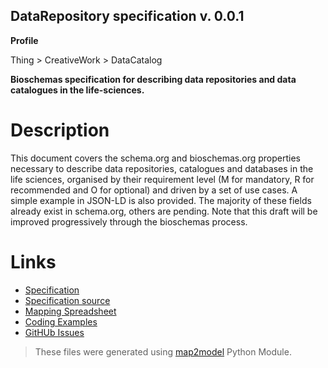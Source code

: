 ## DataRepository specification v. 0.0.1 

**Profile** 

Thing > CreativeWork > DataCatalog

**Bioschemas specification for describing data repositories and data catalogues in the life-sciences.** 

# Description 
This document covers the schema.org and bioschemas.org properties necessary to describe data repositories, catalogues and databases in the life sciences, organised by their requirement level (M for mandatory, R for recommended and O for optional) and driven by a set of use cases. A simple example in JSON-LD is also provided. The majority of these fields already exist in schema.org, others are pending. 
Note that this draft will be improved progressively through the bioschemas process.
 
# Links 
- [Specification](http://bioschemas.org/bsc_specs/DataRepository/specification/)
- [Specification source](specification.html)
- [Mapping Spreadsheet](https://docs.google.com/spreadsheets/d/1H12h5VpVNJFzNs2RQJWjXkauCEn3qEsVFzKRoiHHffY/edit?usp=drivesdk)
- [Coding Examples](https://github.com/BioSchemas/specifications/tree/master/DataRepository/examples)
- [GitHUb Issues](https://github.com/BioSchemas/bioschemas/labels/type%3A%20DataRepository)
> These files were generated using [map2model](https://github.com/BioSchemas/map2model) Python Module.